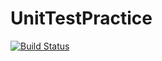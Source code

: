 # UnitTestPractice
[![Build Status](https://travis-ci.com/capktkirk/UnitTestPractice.svg?branch=master)](https://travis-ci.com/capktkirk/UnitTestPractice)
